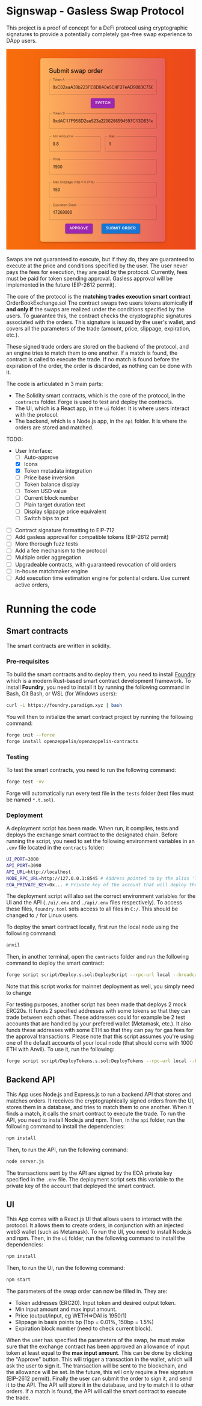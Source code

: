 # Signswap - Gasless Swap Protocol

This project is a proof of concept for a DeFi protocol using cryptographic signatures to provide a potentially completely gas-free swap experience to DApp users.

![Main swap interface of the protocol](./screenshot.png)

Swaps are not guaranteed to execute, but if they do, they are guaranteed to execute at the price and conditions specified by the user.
The user never pays the fees for execution, they are paid by the protocol.
Currently, fees must be paid for token spending approval.
Gasless approval will be implemented in the future (EIP-2612 permit).

The core of the protocol is the **matching trades execution smart contract** OrderBookExchange.sol
The contract swaps two users tokens atomically **if and only if** the swaps are realized under the conditions specified by the users. To guarantee this, the contract checks the cryptographic signatures associated with the orders.
This signature is issued by the user's wallet, and covers all the parameters of the trade (amount, price, slippage, expiration, etc.).

These signed trade orders are stored on the backend of the protocol, and an engine tries to match them to one another. If a match is found, the contract is called to execute the trade.
If no match is found before the expiration of the order, the order is discarded, as nothing can be done with it.

The code is articulated in 3 main parts:
- The Solidity smart contracts, which is the core of the protocol, in the `contracts` folder. Forge is used to test and deploy the contracts.
- The UI, which is a React app, in the `ui` folder. It is where users interact with the protocol.
- The backend, which is a Node.js app, in the `api` folder. It is where the orders are stored and matched.

TODO:
- User Interface: 
    - [ ] Auto-approve
    - [x] Icons
    - [x] Token metadata integration
    - [ ] Price base inversion
    - [ ] Token balance display
    - [ ] Token USD value
    - [ ] Current block number
    - [ ] Plain target duration text
    - [ ] Display slippage price equivalent
    - [ ] Switch bips to pct
- [ ] Contract signature formatting to EIP-712
- [ ] Add gasless approval for compatible tokens (EIP-2612 permit)
- [ ] More thorough fuzz tests
- [ ] Add a fee mechanism to the protocol
- [ ] Multiple order aggregation
- [ ] Upgradeable contracts, with guaranteed revocation of old orders
- [ ] In-house matchmaker engine
- [ ] Add execution time estimation engine for potential orders. Use current active orders, 

# Running the code

## Smart contracts
The smart contracts are written in solidity.

### Pre-requisites
To build the smart contracts and to deploy them, you need to install [Foundry](https://book.getfoundry.sh/) which is a modern Rust-based smart contract development framework.
To install **Foundry**, you need to install it by running the following command in Bash, Git Bash, or WSL (for Windows users):

```bash
curl -L https://foundry.paradigm.xyz | bash
```

You will then to initialize the smart contract project by running the following command:

```bash
forge init --force
forge install openzeppelin/openzeppelin-contracts
```

### Testing
To test the smart contracts, you need to run the following command:

```bash
forge test -vv
```
Forge will automatically run every test file in the `tests` folder (test files must be named `*.t.sol`).

### Deployment
A deployment script has been made. When run, it compiles, tests and deploys the exchange smart contract to the designated chain.
Before running the script, you need to set the following environment variables in an `.env` file located in the `contracts` folder:
```bash
UI_PORT=3000
API_PORT=3090
API_URL=http://localhost
NODE_RPC_URL=http://127.0.0.1:8545 # Address pointed to by the alias 'local' in foundry commands (foundry.toml)
EOA_PRIVATE_KEY=0x... # Private key of the account that will deploy the smart contract (needs to be properly funded)
```
The deployment script will also set the correct environment variables for the UI and the API (`./ui/.env` and `./api/.env` files respectively).
To access these files, `foundry.toml` sets access to all files in `C:/`. This should be changed to `/` for Linux users.

To deploy the smart contract locally, first run the local node using the following command:

```bash
anvil
```

Then, in another terminal, open the `contracts` folder and run the following command to deploy the smart contract:

```bash
forge script script/Deploy.s.sol:DeployScript --rpc-url local --broadcast -vv 
```
Note that this script works for mainnet deployment as well, you simply need to change

For testing purposes, another script has been made that deploys 2 mock ERC20s. It funds 2 specified addresses with some tokens so that they can trade between each other. These addresses could for example be 2 test accounts that are handled by your prefered wallet (Metamask, etc.).
It also funds these addresses with some ETH so that they can pay for gas fees for the approval transactions.
Please note that this script assumes you're using one of the default accounts of your local node (that should come with 1000 ETH with Anvil).
To use it, run the following:

```bash
forge script script/DeployTokens.s.sol:DeployTokens --rpc-url local --broadcast -vv 
```

## Backend API

This App uses Node.js and Express.js to run a backend API that stores and matches orders. It receives the cryptographically signed orders from the UI, stores them in a database, and tries to match them to one another. When it finds a match, it calls the smart contract to execute the trade.
To run the API, you need to install Node.js and npm. Then, in the `api` folder, run the following command to install the dependencies:

```bash
npm install
```

Then, to run the API, run the following command:
```bash
node server.js
```
The transactions sent by the API are signed by the EOA private key specified in the `.env` file. The deployment script sets this variable to the private key of the account that deployed the smart contract.

## UI

This App comes with a React.js UI that allows users to interact with the protocol. It allows them to create orders, in conjunction with an injected web3 wallet (such as Metamask).
To run the UI, you need to install Node.js and npm. Then, in the `ui` folder, run the following command to install the dependencies:

```bash
npm install
```

Then, to run the UI, run the following command:
```bash
npm start
```
The parameters of the swap order can now be filled in. They are:
- Token addresses (ERC20). Input token and desired output token.
- Min input amount and max input amount.
- Price (output/input, eg WETH=>DAI is 1950/1)
- Slippage in basis points bp (1bp = 0.01%, 150bp = 1.5%)
- Expiration block number (need to check current block).

When the user has specified the parameters of the swap, he must make sure that the exchange contract has been approved an allowance of input token at least equal to the **max input amount**. This can be done by clicking the "Approve" button. This will trigger a transaction in the wallet, which will ask the user to sign it. The transaction will be sent to the blockchain, and the allowance will be set. In the future, this will only require a free signature (EIP-2612 permit).
Finally the user can submit the order to sign it, and send it to the API. The API will store it in the database, and try to match it to other orders. If a match is found, the API will call the smart contract to execute the trade.